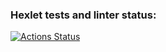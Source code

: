### Hexlet tests and linter status:
[![Actions Status](https://github.com/azizmuradovar/frontend-project-lvl3/workflows/hexlet-check/badge.svg)](https://github.com/azizmuradovar/frontend-project-lvl3/actions)
